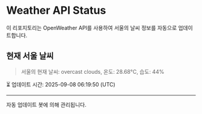 
# Weather API Status

이 리포지토리는 OpenWeather API를 사용하여 서울의 날씨 정보를 자동으로 업데이트합니다.

## 현재 서울 날씨
> 서울의 현재 날씨: overcast clouds, 온도: 28.68°C, 습도: 44%

⏳ 업데이트 시간: 2025-09-08 06:19:50 (UTC)

---
자동 업데이트 봇에 의해 관리됩니다.
